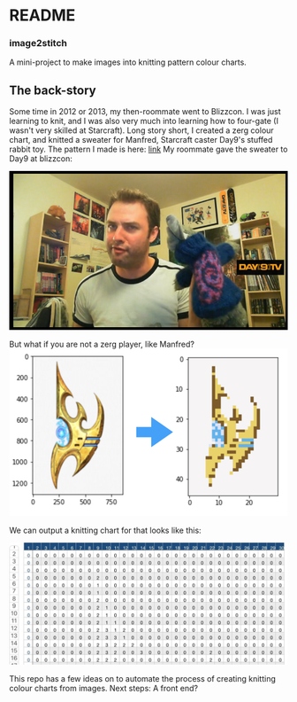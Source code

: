 # README 

### image2stitch
A mini-project to make images into knitting pattern colour charts.

## The back-story
Some time in 2012 or 2013, my then-roommate went to Blizzcon. I was just learning to knit, and I was also very much into learning how to four-gate (I wasn't very skilled at Starcraft). Long story short, I created a zerg colour chart, and knitted a sweater for Manfred, Starcraft caster Day9's stuffed rabbit toy. The pattern I made is here: [link](https://www.ravelry.com/patterns/library/zerg-starcraft-colour-chart) My roommate gave the sweater to Day9 at blizzcon:

![](other/manfred.jpg)

But what if you are not a zerg player, like Manfred?
![](other/example.jpg)

We can output a knitting chart for that looks like this:

![](other/output.jpg)



This repo has a few ideas on to automate the process of creating knitting colour charts from images. Next steps: A front end?
